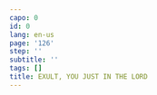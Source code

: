 ```yaml
---
capo: 0
id: 0
lang: en-us
page: '126'
step: ''
subtitle: ''
tags: []
title: EXULT, YOU JUST IN THE LORD
---
```

